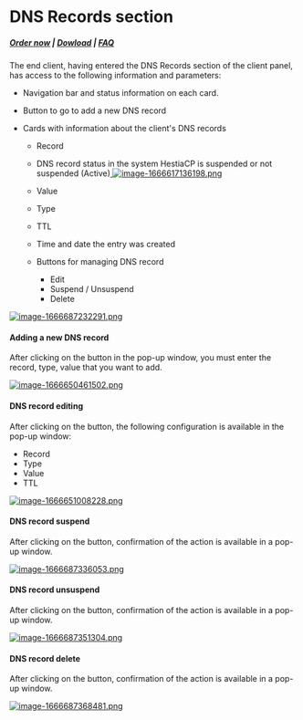 # DNS Records section

#####  [Order now](https://panel.puqcloud.com/index.php?rp=/store/whmcs-module-hestiacp) | [Dowload](https://download.puqcloud.com/WHMCS/servers/PUQ_WHMCS-HestiaCP/) | [FAQ](https://faq.puqcloud.com/)

The end client, having entered the DNS Records section of the client panel, has access to the following information and parameters:

- Navigation bar and status information on each card.
- Button to go to add a new DNS record
- Cards with information about the client's DNS records  
    
    - Record
    - DNS record status in the system HestiaCP is suspended or not suspended (Active)[ ![image-1666617136198.png](https://doc.puq.info/uploads/images/gallery/2022-10/scaled-1680-/image-1666617136198.png)](https://doc.puq.info/uploads/images/gallery/2022-10/image-1666617136198.png)
    - Value
    - Type
    - TTL
    - Time and date the entry was created
    - Buttons for managing DNS record  
        
        - Edit
        - Suspend / Unsuspend
        - Delete

[![image-1666687232291.png](https://doc.puq.info/uploads/images/gallery/2022-10/scaled-1680-/image-1666687232291.png)](https://doc.puq.info/uploads/images/gallery/2022-10/image-1666687232291.png)

#### Adding a new DNS record

After clicking on the button in the pop-up window, you must enter the record, type, value that you want to add.

[![image-1666650461502.png](https://doc.puq.info/uploads/images/gallery/2022-10/scaled-1680-/image-1666650461502.png)](https://doc.puq.info/uploads/images/gallery/2022-10/image-1666650461502.png)

#### DNS record editing

After clicking on the button, the following configuration is available in the pop-up window:

- Record
- Type
- Value
- TTL

[![image-1666651008228.png](https://doc.puq.info/uploads/images/gallery/2022-10/scaled-1680-/image-1666651008228.png)](https://doc.puq.info/uploads/images/gallery/2022-10/image-1666651008228.png)

#### DNS record suspend

After clicking on the button, confirmation of the action is available in a pop-up window.

[![image-1666687336053.png](https://doc.puq.info/uploads/images/gallery/2022-10/scaled-1680-/image-1666687336053.png)](https://doc.puq.info/uploads/images/gallery/2022-10/image-1666687336053.png)

#### DNS record unsuspend 

After clicking on the button, confirmation of the action is available in a pop-up window.

[![image-1666687351304.png](https://doc.puq.info/uploads/images/gallery/2022-10/scaled-1680-/image-1666687351304.png)](https://doc.puq.info/uploads/images/gallery/2022-10/image-1666687351304.png)

#### DNS record delete

After clicking on the button, confirmation of the action is available in a pop-up window.

[![image-1666687368481.png](https://doc.puq.info/uploads/images/gallery/2022-10/scaled-1680-/image-1666687368481.png)](https://doc.puq.info/uploads/images/gallery/2022-10/image-1666687368481.png)
